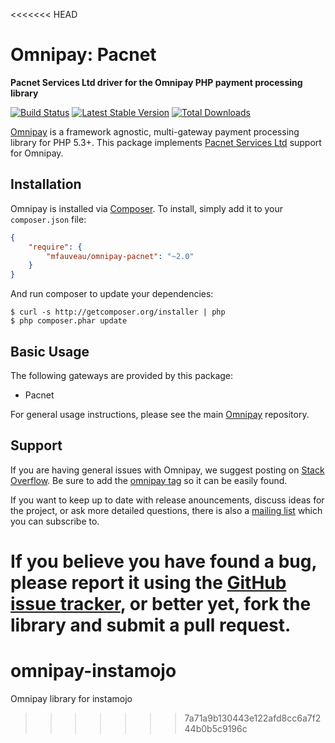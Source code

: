 <<<<<<< HEAD
# Omnipay: Pacnet

**Pacnet Services Ltd driver for the Omnipay PHP payment processing library**

[![Build Status](https://travis-ci.org/mfauveau/omnipay-pacnet.png?branch=master)](https://travis-ci.org/mfauveau/omnipay-pacnet)
[![Latest Stable Version](https://poser.pugx.org/mfauveau/omnipay-pacnet/version.png)](https://packagist.org/packages/mfauveau/omnipay-pacnet)
[![Total Downloads](https://poser.pugx.org/mfauveau/omnipay-pacnet/d/total.png)](https://packagist.org/packages/mfauveau/omnipay-pacnet)

[Omnipay](https://github.com/omnipay/omnipay) is a framework agnostic, multi-gateway payment
processing library for PHP 5.3+. This package implements [Pacnet Services Ltd](http://www.pacnetservices.com/index.php/) support for Omnipay.

## Installation

Omnipay is installed via [Composer](http://getcomposer.org/). To install, simply add it
to your `composer.json` file:

```json
{
    "require": {
        "mfauveau/omnipay-pacnet": "~2.0"
    }
}
```

And run composer to update your dependencies:

    $ curl -s http://getcomposer.org/installer | php
    $ php composer.phar update

## Basic Usage

The following gateways are provided by this package:

* Pacnet

For general usage instructions, please see the main [Omnipay](https://github.com/omnipay/omnipay)
repository.

## Support

If you are having general issues with Omnipay, we suggest posting on
[Stack Overflow](http://stackoverflow.com/). Be sure to add the
[omnipay tag](http://stackoverflow.com/questions/tagged/omnipay) so it can be easily found.

If you want to keep up to date with release anouncements, discuss ideas for the project,
or ask more detailed questions, there is also a [mailing list](https://groups.google.com/forum/#!forum/omnipay) which
you can subscribe to.

If you believe you have found a bug, please report it using the [GitHub issue tracker](https://github.com/mfauveau/omnipay-pacnet/issues),
or better yet, fork the library and submit a pull request.
=======
# omnipay-instamojo
Omnipay library for instamojo
>>>>>>> 7a71a9b130443e122afd8cc6a7f244b0b5c9196c

